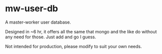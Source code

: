 # mw-user-db

A master-worker user database.

Designed in ~6 hr, it offers all the same that mongo and the like do without any need for those. Just add and go I guess.

Not intended for production, please modify to suit your own needs.
